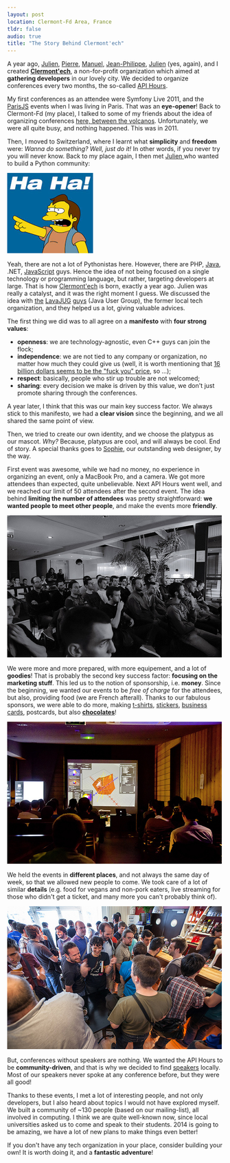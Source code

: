 ```yaml
---
layout: post
location: Clermont-Fd Area, France
tldr: false
audio: true
title: "The Story Behind Clermont'ech"
---
```


A year ago, [Julien](https://twitter.com/themouette),
[Pierre](https://twitter.com/krichprollsch),
[Manuel](https://twitter.com/manuraynaud),
[Jean-Philippe](https://twitter.com/jeanphix),
[Julien](https://twitter.com/julienmaupetit) (yes, again), and I created
[**Clermont'ech**](http://clermontech.org/), a non-for-profit organization which
aimed at **gathering developers** in our lovely city. We decided to organize
conferences every two months, the so-called [API
Hours](http://clermontech.org/api-hours/).

My first conferences as an attendee were Symfony Live 2011, and the
[ParisJS](http://parisjs.org/) events when I was living in Paris. That was an
**eye-opener**! Back to Clermont-Fd (my place), I talked to some of my friends
about the idea of organizing conferences [here, between the
volcanos](https://twitter.com/cedlab/status/435870905126768641). Unfortunately,
we were all quite busy, and nothing happened. This was in 2011.

Then, I moved to Switzerland, where I learnt what **simplicity** and **freedom**
were: _Wanna do something? Well, just do it!_ In other words, if you never try
you will never know. Back to my place again, I then met [Julien
](https://twitter.com/julienmaupetit) who wanted to build a Python community:

![](/images/posts/haha.jpg)

Yeah, there are not a lot of Pythonistas here. However, there are PHP,
[Java](https://twitter.com/lavajug), .NET,
[JavaScript](https://twitter.com/clermontjs) guys. Hence the idea of not being
focused on a single technology or programming language, but rather, targeting
developers at large. That is how [Clermont'ech](http://clermontech.org) is born,
exactly a year ago. Julien was really a catalyst, and it was the right moment I
guess. We discussed the idea with [the](https://twitter.com/tmaurel)
[LavaJUG](https://twitter.com/pcolomb) [guys](https://twitter.com/coupelon)
(Java User Group), the former local tech organization, and they helped us a lot,
giving valuable advices.

The first thing we did was to all agree on a **manifesto** with **four strong
values**:

* **openness**: we are technology-agnostic, even C++ guys can join the flock;
* **independence**: we are not tied to any company or organization, no matter
  how much they could give us (well, it is worth mentioning that [16 billion
  dollars seems to be the "fuck you"
  price](https://twitter.com/codinghorror/status/436265430005448704), so ...);
* **respect**: basically, people who stir up trouble are not welcomed;
* **sharing**: every decision we make is driven by this value, we don't just
  promote sharing through the conferences.

A year later, I think that this was our main key success factor. We always stick
to this manifesto, we had a **clear vision** since the beginning, and we all
shared the same point of view.

Then, we tried to create our own identity, and we choose the platypus as our
mascot. _Why?_ Because, platypus are cool, and will always be cool. End of
story. A special thanks goes to [Sophie](https://twitter.com/agou), our
outstanding web designer, by the way.

First event was awesome, while we had no money, no experience in organizing an
event, only a MacBook Pro, and a camera. We got more attendees than expected,
quite unbelievable. Next API Hours went well, and we reached our limit of 50
attendees after the second event. The idea behind **limiting the number of
attendees** was pretty straightforward: **we wanted people to meet other
people**, and make the events more **friendly**.

[![](/images/posts/apihours.jpg)](http://www.flickr.com/photos/96523012@N07/)

We were more and more prepared, with more equipement, and a lot of **goodies**!
That is probably the second key success factor: **focusing on the marketing
stuff**.  This led us to the notion of sponsorship, i.e. **money**. Since the
beginning, we wanted our events to be _free of charge_ for the attendees, but
also, providing food (we are French afterall). Thanks to our fabulous sponsors,
we were able to do more, making
[t-shirts](http://www.flickr.com/photos/96523012@N07/10455746815/in/set-72157636366078485),
[stickers](http://www.flickr.com/photos/96523012@N07/10696881453/in/set-72157637356442883),
[business
cards](http://www.flickr.com/photos/96523012@N07/10696880443/in/set-72157637356442883),
postcards, but also
[**chocolates**](https://twitter.com/disk_91/status/413000570027667457/photo/1)!

[![](/images/posts/apihours-2.jpg)](http://www.flickr.com/photos/96523012@N07/)

We held the events in **different places**, and not always the same day of week,
so that we allowed new people to come. We took care of a lot of similar
**details** (e.g. food for vegans and non-pork eaters, live streaming for those
who didn't get a ticket, and many more you can't probably think of).

[![](/images/posts/apihours-3.jpg)](http://www.flickr.com/photos/96523012@N07/)

But, conferences without speakers are nothing. We wanted the API Hours to be
**community-driven**, and that is why we decided to find
[speakers](http://clermontech.org/talks/) locally. Most of our speakers never
spoke at any conference before, but they were all good!

Thanks to these events, I met a lot of interesting people, and not only
developers, but I also heard about topics I would not have explored myself. We
built a community of ~130 people (based on our mailing-list), all involved in
computing. I think we are quite well-known now, since local universities asked
us to come and speak to their students. 2014 is going to be amazing, we have a
lot of new plans to make things even better!

If you don't have any tech organization in your place, consider building your
own! It is worth doing it, and a **fantastic adventure**!
